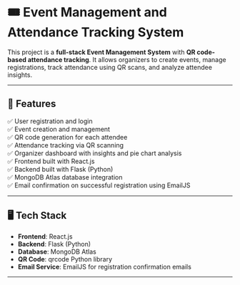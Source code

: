 # 🎟️ Event Management and Attendance Tracking System

This project is a **full-stack Event Management System** with **QR code-based attendance tracking**. It allows organizers to create events, manage registrations, track attendance using QR scans, and analyze attendee insights.

---

## 🚀 **Features**

✅ User registration and login  
✅ Event creation and management  
✅ QR code generation for each attendee  
✅ Attendance tracking via QR scanning  
✅ Organizer dashboard with insights and pie chart analysis  
✅ Frontend built with React.js  
✅ Backend built with Flask (Python)  
✅ MongoDB Atlas database integration  
✅ Email confirmation on successful registration using EmailJS

---

## 🖥️ **Tech Stack**

- **Frontend**: React.js  
- **Backend**: Flask (Python)  
- **Database**: MongoDB Atlas  
- **QR Code**: qrcode Python library  
- **Email Service**: EmailJS for registration confirmation emails

---



